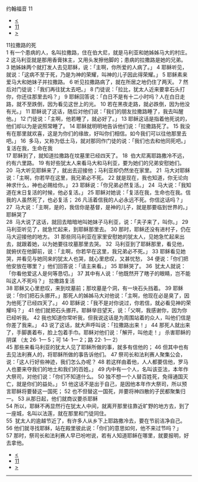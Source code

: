 ﻿





 约翰福音 11




* [<](bible/JHN10.md)
* [11](bible/JHN.md)
* [>](bible/JHN12.md)



 
11拉撒路的死  
1 有一个患病的人，名叫拉撒路，住在伯大尼，就是马利亚和她姊姊马大的村庄。 
2 这马利亚就是那用香膏抹主，又用头发擦他脚的；患病的拉撒路是她的兄弟。 
3 她姊妹两个就打发人去见耶稣，说：「主啊，你所爱的人病了。」 
4 耶稣听见，就说：「这病不至于死，乃是为神的荣耀，叫神的儿子因此得荣耀。」 
5 耶稣素来爱马大和她妹子并拉撒路。 
6 听见拉撒路病了，就在所居之地仍住了两天。 
7 然后对门徒说：「我们再往犹太去吧。」 
8 门徒说：「拉比，犹太人近来要拿石头打你，你还往那里去吗？」 
9 耶稣回答说：「白日不是有十二小时吗？人在白日走路，就不至跌倒，因为看见这世上的光。 
10 若在黑夜走路，就必跌倒，因为他没有光。」 
11 耶稣说了这话，随后对他们说：「我们的朋友拉撒路睡了，我去叫醒他。」 
12 门徒说：「主啊，他若睡了，就必好了。」 
13 耶稣这话是指着他死说的，他们却以为是说照常睡了。 
14 耶稣就明明地告诉他们说：「拉撒路死了。 
15 我没有在那里就欢喜，这是为你们的缘故，好叫你们相信。如今我们可以往他那里去吧。」 
16  多马，又称为低土马，就对那同作门徒的说：「我们也去和他同死吧。」 复活在我，生命在我  
17 耶稣到了，就知道拉撒路在坟墓里已经四天了。 
18  伯大尼离耶路撒冷不远，约有六里路。 
19 有好些犹太人来看马大和马利亚，要为她们的兄弟安慰她们。 
20  马大听见耶稣来了，就出去迎接他；马利亚却仍然坐在家里。 
21  马大对耶稣说：「主啊，你若早在这里，我兄弟必不死。 
22 就是现在，我也知道，你无论向神求什么，神也必赐给你。」 
23 耶稣说：「你兄弟必然复活。」 
24  马大说：「我知道在末日复活的时候，他必复活。」 
25 耶稣对她说：「复活在我，生命也在我。信我的人虽然死了，也必复活； 
26 凡活着信我的人必永远不死。你信这话吗？」 
27  马大说：「主啊，是的，我信你是基督，是神的儿子，就是那要临到世界的。」 耶稣哭了  
28  马大说了这话，就回去暗暗地叫她妹子马利亚，说：「夫子来了，叫你。」 
29  马利亚听见了，就急忙起来，到耶稣那里去。 
30 那时，耶稣还没有进村子，仍在马大迎接他的地方。 
31 那些同马利亚在家里安慰她的犹太人，见她急忙起来出去，就跟着她，以为她要往坟墓那里去哭。 
32  马利亚到了耶稣那里，看见他，就俯伏在他脚前，说：「主啊，你若早在这里，我兄弟必不死。」 
33 耶稣看见她哭，并看见与她同来的犹太人也哭，就心里悲叹，又甚忧愁， 
34 便说：「你们把他安放在哪里？」他们回答说：「请主来看。」 
35 耶稣哭了。 
36  犹太人就说：「你看他爱这人是何等恳切。」 
37 其中有人说：「他既然开了瞎子的眼睛，岂不能叫这人不死吗？」 拉撒路复活  
38 耶稣又心里悲叹，来到坟墓前；那坟墓是个洞，有一块石头挡着。 
39 耶稣说：「你们把石头挪开。」那死人的姊姊马大对他说：「主啊，他现在必是臭了，因为他死了已经四天了。」 
40 耶稣说：「我不是对你说过，你若信，就必看见神的荣耀吗？」 
41 他们就把石头挪开。耶稣举目望天，说：「父啊，我感谢你，因为你已经听我。 
42 我也知道你常听我，但我说这话是为周围站着的众人，叫他们信是你差了我来。」 
43 说了这话，就大声呼叫说：「拉撒路出来！」 
44 那死人就出来了，手脚裹着布，脸上包着手巾。耶稣对他们说：「解开，叫他走！」 杀害耶稣的阴谋 （太 26· 1— 5；可 14· 1— 2；路 22· 1— 2）  
45 那些来看马利亚的犹太人见了耶稣所做的事，就多有信他的； 
46 但其中也有去见法利赛人的，将耶稣所做的事告诉他们。 
47 祭司长和法利赛人聚集公会，说：「这人行好些神迹，我们怎么办呢？ 
48 若这样由着他，人人都要信他，罗马人也要来夺我们的地土和我们的百姓。」 
49 内中有一个人，名叫该亚法，本年作大祭司，对他们说：「你们不知道什么。 
50 独不想一个人替百姓死，免得通国灭亡，就是你们的益处。」 
51 他这话不是出于自己，是因他本年作大祭司，所以预言耶稣将要替这一国死； 
52 也不但替这一国死，并要将神四散的子民都聚集归一。 
53 从那日起，他们就商议要杀耶稣  
54 所以，耶稣不再显然行在犹太人中间，就离开那里往靠近旷野的地方去，到了一座城，名叫以法莲，就在那里和门徒同住。  
55  犹太人的逾越节近了，有许多人从乡下上耶路撒冷去，要在节前洁净自己。 
56 他们就寻找耶稣，站在殿里彼此说：「你们的意思如何，他不来过节吗？」 
57 那时，祭司长和法利赛人早已吩咐说，若有人知道耶稣在哪里，就要报明，好去拿他。 
* [<](bible/JHN10.md)
* [11](bible/JHN.md)
* [>](bible/JHN12.md)





---









